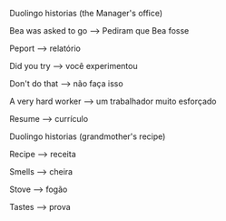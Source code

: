 <p>Duolingo historias (the Manager's office)</p>
<p>Bea was asked to go --> Pediram que Bea fosse</p>
<p>Peport --> relatório</p>
<p>Did you try --> você experimentou</p>
<p>Don't do that --> não faça isso</p>
<p>A very hard worker --> um trabalhador muito esforçado</p>
<p>Resume --> currículo</p>

<p>Duolingo historias (grandmother's recipe)</p>
<p>Recipe --> receita</p>
<p>Smells --> cheira</p>
<p>Stove --> fogão</p>
<p>Tastes --> prova</p>
